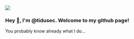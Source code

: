 # <img src="https://pbs.twimg.com/profile_banners/1546610332168241153/1657576142/1500x500"/>
 
### Hey 👋, I'm @tidusec. Welcome to my github page! <br>

You probably know already what I do...
